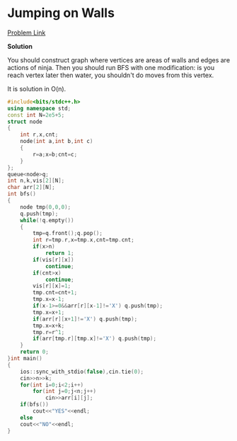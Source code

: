 # Jumping on Walls

[Problem Link](https://codeforces.com/contest/199/problem/D)

**Solution**

You should construct graph where vertices are areas of walls and edges are actions of ninja. Then you should run BFS with one modification: 
is you reach vertex later then water, you shouldn't do moves from this vertex.

It is solution in O(n).

```cpp
#include<bits/stdc++.h>
using namespace std;
const int N=2e5+5;
struct node
{
    int r,x,cnt;
    node(int a,int b,int c)
    {
        r=a;x=b;cnt=c;
    }
};
queue<node>q;
int n,k,vis[2][N];
char arr[2][N];
int bfs()
{
    node tmp(0,0,0);
    q.push(tmp);
    while(!q.empty())
    {
        tmp=q.front();q.pop();
        int r=tmp.r,x=tmp.x,cnt=tmp.cnt;
        if(x>n)
            return 1;
        if(vis[r][x])
            continue;
        if(cnt>x)
            continue;
        vis[r][x]=1;
        tmp.cnt=cnt+1;
        tmp.x=x-1;
        if(x-1>=0&&arr[r][x-1]!='X') q.push(tmp);
        tmp.x=x+1;
        if(arr[r][x+1]!='X') q.push(tmp);
        tmp.x=x+k;
        tmp.r=r^1;
        if(arr[tmp.r][tmp.x]!='X') q.push(tmp);
    }
    return 0;
}int main()
{
    ios::sync_with_stdio(false),cin.tie(0);
    cin>>n>>k;
    for(int i=0;i<2;i++)
        for(int j=0;j<n;j++)
            cin>>arr[i][j];
    if(bfs())
        cout<<"YES"<<endl;
    else
    cout<<"NO"<<endl;
}

```
